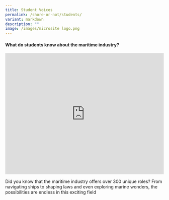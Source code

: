 ```yaml
---
title: Student Voices
permalink: /shore-or-not/students/
variant: markdown
description: ""
image: /images/microsite logo.png
---
```

#### What do students know about the maritime industry?
<iframe allowfullscreen="" allow="accelerometer; autoplay; clipboard-write; encrypted-media; gyroscope; picture-in-picture; web-share" frameborder="0" title="YouTube video player" src="https://www.youtube.com/embed/1rbu6PWARtw?si=dDuz8BSxvPsLGLPx" height="385" width="100%"></iframe>

Did you know that the maritime industry offers over 300 unique roles? From navigating ships to shaping laws and even exploring marine wonders, the possibilities are endless in this exciting field